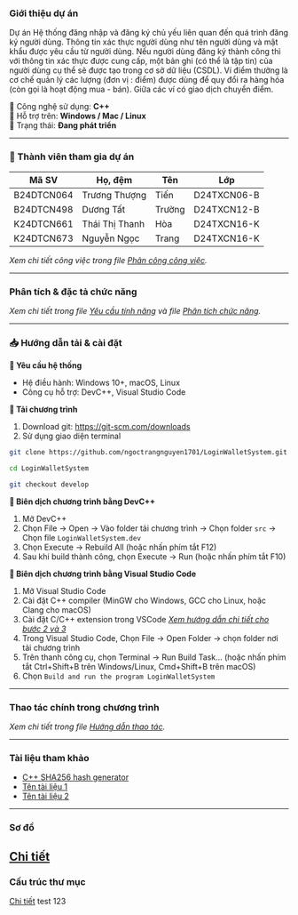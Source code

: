 ### Giới thiệu dự án
Dự án Hệ thống đăng nhập và đăng ký chủ yếu liên quan đến quá trình đăng ký người dùng. Thông tin xác thực người dùng như tên người dùng và mật khẩu được yêu cầu từ người dùng. Nếu người dùng đăng ký thành công thì với thông tin xác thực được cung cấp, một bản ghi (có thể là tập tin) của người dùng cụ thể sẽ được tạo trong cơ sở dữ liệu (CSDL).
Ví điểm thưởng là cơ chế quản lý các lượng (đơn vị : điểm) được dùng để quy đổi ra hàng hóa (còn gọi là hoạt động mua - bán). Giữa các ví có giao dịch chuyển điểm.


🔹 Công nghệ sử dụng: **C++**  
🔹 Hỗ trợ trên: **Windows / Mac / Linux**  
🔹 Trạng thái: **Đang phát triển**  
<!-- - - Trạng thái: **[Hoàn thành / Đang phát triển]**   -->

---

### 👥 Thành viên tham gia dự án
| Mã SV       | Họ, đệm              | Tên     | Lớp            |
|------------|------------------|--------|--------------|
| B24DTCN064 | Trương Thượng    | Tiến   | D24TXCN06-B  |
| B24DTCN498 | Dương Tất        | Trường | D24TXCN12-B  |
| K24DTCN661 | Thái Thị Thanh   | Hòa    | D24TXCN16-K  |
| K24DTCN673 | Nguyễn Ngọc      | Trang  | D24TXCN16-K  |

*Xem chi tiết công việc trong file [Phân công công việc](./docs/Phan_cong_cong_viec.md).*

---

### Phân tích & đặc tả chức năng
*Xem chi tiết trong file [Yêu cầu tính năng](./docs/Yeu_cau_chuc_nang.md) và file [Phân tích chức năng](./docs/Phan_tich_tong_hop_chuc_nang.md).*

---

### 📥 Hướng dẫn tải & cài đặt
**🔹 Yêu cầu hệ thống**
- Hệ điều hành: Windows 10+, macOS, Linux
- Công cụ hỗ trợ: DevC++, Visual Studio Code

**🔹 Tải chương trình**
1. Download git: https://git-scm.com/downloads
2. Sử dụng giao diện terminal
```sh
git clone https://github.com/ngoctrangnguyen1701/LoginWalletSystem.git
```
```sh
cd LoginWalletSystem
```
```sh
git checkout develop
```
<!-- TODO MacOS và Linux không có dev C++, nên viết hướng dẫn thêm ở 1 IDE khác -->
**🔹 Biên dịch chương trình bằng DevC++**
1. Mở DevC++
2. Chọn File → Open → Vào folder tải chương trình → Chọn folder `src` → Chọn file `LoginWalletSystem.dev`
3. Chọn Execute → Rebuild All (hoặc nhấn phím tắt F12)
4. Sau khi build thành công, chọn Execute → Run (hoặc nhấn phím tắt F10)

<!-- TODO -->
**🔹 Biên dịch chương trình bằng Visual Studio Code**
1. Mở Visual Studio Code
2. Cài đặt C++ compiler (MinGW cho Windows, GCC cho Linux, hoặc Clang cho macOS)
3. Cài đặt C/C++ extension trong VSCode
*[Xem hướng dẫn chi tiết cho bước 2 và 3](https://code.visualstudio.com/docs/languages/cpp)*
4. Trong Visual Studio Code, Chọn File -> Open Folder -> chọn folder nơi tải chương trình
5. Trên thanh công cụ, chọn Terminal -> Run Build Task... (hoặc nhấn phím tắt Ctrl+Shift+B trên Windows/Linux, Cmd+Shift+B trên macOS)
6. Chọn `Build and run the program LoginWalletSystem`

---

### Thao tác chính trong chương trình
*Xem chi tiết trong file [Hướng dẫn thao tác](./docs/Huong_dan_thao_tac.md).*

---

### Tài liệu tham khảo
<!-- nội dung đang cập nhật -->
- [C++ SHA256 hash generator](https://github.com/okdshin/PicoSHA2)
- [Tên tài liệu 1](https://example.com)
- [Tên tài liệu 2](https://example.com)

---

### Sơ đồ
[Chi tiết](https://docs.google.com/spreadsheets/d/15pDtCsO1byHXWuiSaONQUGUSVJRMGmBcl1brPSEpmDE/edit?gid=1628233281#gid=1628233281)
---

### Cấu trúc thư mục
[Chi tiết](./docs/Cau_truc_thu_muc.md)
test 123

